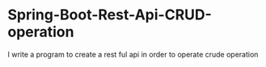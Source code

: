 # Spring-Boot-Rest-Api-CRUD-operation
I write a program to create a rest ful api in order to operate crude operation
